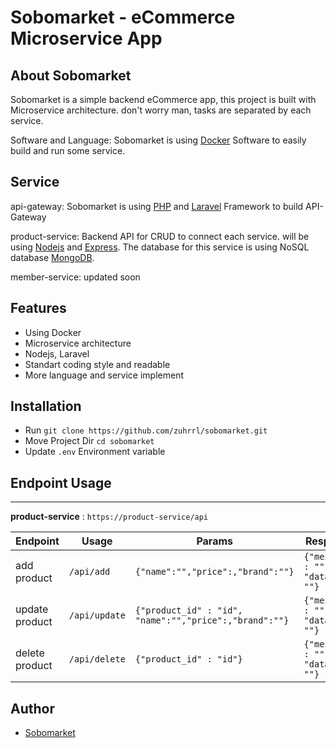 # Sobomarket - eCommerce Microservice App

## About Sobomarket

Sobomarket is a simple backend eCommerce app, this project is built with Microservice architecture. don't worry man, tasks are separated by each service. 

Software and Language: Sobomarket is using [Docker](https://www.docker.com/) Software to easily build and run some service. 

## Service

api-gateway: Sobomarket is using [PHP](https://www.php.net/) and [Laravel](https://laravel.com/) Framework to build API-Gateway

product-service: Backend API for CRUD to connect each service. will be using [Nodejs](https://nodejs.org/en/) and [Express](https://expressjs.com/). The database for this service is using NoSQL database [MongoDB](https://www.mongodb.com/).

member-service: updated soon

## Features

- Using Docker
- Microservice architecture
- Nodejs, Laravel
- Standart coding style and readable
- More language and service implement


## Installation

- Run `git clone https://github.com/zuhrrl/sobomarket.git`
- Move Project Dir `cd sobomarket`
- Update `.env` Environment variable

## Endpoint Usage 

---
**product-service** : `https://product-service/api`

| Endpoint | Usage | Params | Response
|----------|-------|---------|---------|
| add product | `/api/add` |```{"name":"","price":,"brand":""}```|```{"message" : "", "data" : ""}```|
| update product | `/api/update` |```{"product_id" : "id", "name":"","price":,"brand":""}```|```{"message" : "", "data" : ""}```|
| delete product | `/api/delete` |```{"product_id" : "id"}```|```{"message" : "", "data" : ""}```|


## Author

- [Sobomarket](https://github.com/zuhrrl/sobomarket)